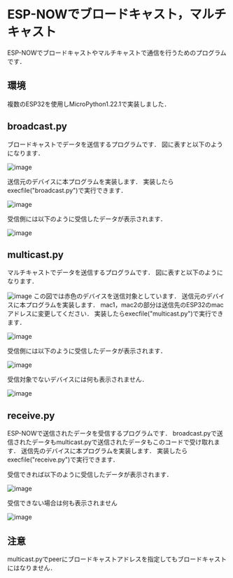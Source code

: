 # ESP-NOWでブロードキャスト，マルチキャスト

ESP-NOWでブロードキャストやマルチキャストで通信を行うためのプログラムです．

## 環境
複数のESP32を使用しMicroPython1.22.1で実装しました．

## broadcast.py
ブロードキャストでデータを送信するプログラムです．
図に表すと以下のようになります．

![image](https://github.com/user-attachments/assets/030904a5-3bd3-4bb5-8ccc-7ca37bac8f4e)

送信元のデバイスに本プログラムを実装します．
実装したらexecfile("broadcast.py")で実行できます．

![image](https://github.com/user-attachments/assets/508e991a-6705-4313-8d48-dfa6a01cf643)


受信側には以下のように受信したデータが表示されます．

![image](https://github.com/user-attachments/assets/d4e14da3-2170-4c95-9f29-acdecb4cba67)


## multicast.py

マルチキャストでデータを送信するプログラムです．
図に表すと以下のようになります．

![image](https://github.com/user-attachments/assets/3cb6a85f-15a0-4b42-bfb8-b4d596fb4522)
この図では赤色のデバイスを送信対象としています．
送信元のデバイスに本プログラムを実装します．
mac1，mac2の部分は送信先のESP32のmacアドレスに変更してください．
実装したらexecfile("multicast.py")で実行できます．

![image](https://github.com/user-attachments/assets/6871f652-9566-40f4-9083-c5ce01ab8d13)


受信側には以下のように受信したデータが表示されます．

![image](https://github.com/user-attachments/assets/d4e14da3-2170-4c95-9f29-acdecb4cba67)

受信対象でないデバイスには何も表示されません．

![image](https://github.com/user-attachments/assets/41948d76-8550-427f-8d69-ae84122ed3e4)

## receive.py

ESP-NOWで送信されたデータを受信するプログラムです．
broadcast.pyで送信されたデータもmulticast.pyで送信されたデータもこのコードで受け取れます．
送信先のデバイスに本プログラムを実装します．
実装したらexecfile("receive.py")で実行できます．

受信できれば以下のように受信したデータが表示されます．

![image](https://github.com/user-attachments/assets/d4e14da3-2170-4c95-9f29-acdecb4cba67)

受信できない場合は何も表示されません

![image](https://github.com/user-attachments/assets/41948d76-8550-427f-8d69-ae84122ed3e4)

## 注意

multicast.pyでpeerにブロードキャストアドレスを指定してもブロードキャストにはなりません．
